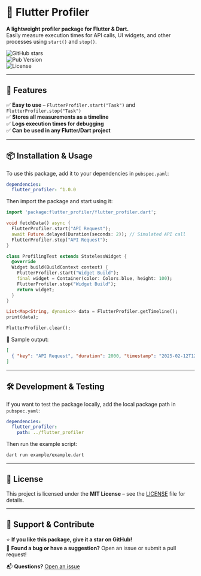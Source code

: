 # 🚀 Flutter Profiler

**A lightweight profiler package for Flutter & Dart.**  
Easily measure execution times for API calls, UI widgets, and other processes using `start()` and `stop()`.  

![GitHub stars](https://img.shields.io/github/stars/jonasermert/flutter_profiler?style=social)  
![Pub Version](https://img.shields.io/pub/v/flutter_profiler)  
![License](https://img.shields.io/github/license/jonasermert/flutter_profiler)  

---

## 📌 Features  
✅ **Easy to use** – `FlutterProfiler.start("Task")` and `FlutterProfiler.stop("Task")`  
✅ **Stores all measurements as a timeline**  
✅ **Logs execution times for debugging**  
✅ **Can be used in any Flutter/Dart project**  

---

## 📦 Installation & Usage  

To use this package, add it to your dependencies in `pubspec.yaml`:  

```yaml
dependencies:
  flutter_profiler: ^1.0.0
```

Then import the package and start using it:  

```dart
import 'package:flutter_profiler/flutter_profiler.dart';

void fetchData() async {
  FlutterProfiler.start("API Request");
  await Future.delayed(Duration(seconds: 2)); // Simulated API call
  FlutterProfiler.stop("API Request");
}

class ProfilingTest extends StatelessWidget {
  @override
  Widget build(BuildContext context) {
    FlutterProfiler.start("Widget Build");
    final widget = Container(color: Colors.blue, height: 100);
    FlutterProfiler.stop("Widget Build");
    return widget;
  }
}

List<Map<String, dynamic>> data = FlutterProfiler.getTimeline();
print(data);

FlutterProfiler.clear();
```

📌 Sample output:  
```json
[
  { "key": "API Request", "duration": 2000, "timestamp": "2025-02-12T12:34:56Z" }
]
```

---

## 🛠 Development & Testing  
If you want to test the package locally, add the local package path in `pubspec.yaml`:  

```yaml
dependencies:
  flutter_profiler:
    path: ../flutter_profiler
```

Then run the example script:  

```sh
dart run example/example.dart
```

---

## 📜 License  
This project is licensed under the **MIT License** – see the [LICENSE](LICENSE) file for details.  

---

## 🌟 Support & Contribute  
⭐ **If you like this package, give it a star on GitHub!**  
🐛 **Found a bug or have a suggestion?** Open an issue or submit a pull request!  

📬 **Questions?** [Open an issue](https://github.com/jonasermert/flutter_profiler/issues)  

